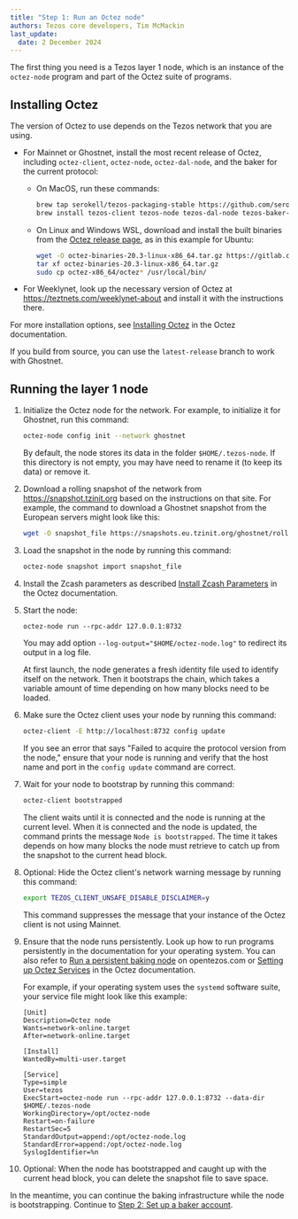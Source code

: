 ```yaml
---
title: "Step 1: Run an Octez node"
authors: Tezos core developers, Tim McMackin
last_update:
  date: 2 December 2024
---
```


The first thing you need is a Tezos layer 1 node, which is an instance of the `octez-node` program and part of the Octez suite of programs.

## Installing Octez

The version of Octez to use depends on the Tezos network that you are using.

- For Mainnet or Ghostnet, install the most recent release of Octez, including `octez-client`, `octez-node`, `octez-dal-node`, and the baker for the current protocol:

   - On MacOS, run these commands:

      ```bash
      brew tap serokell/tezos-packaging-stable https://github.com/serokell/tezos-packaging-stable.git
      brew install tezos-client tezos-node tezos-dal-node tezos-baker-PsParisC
      ```

   - On Linux and Windows WSL, download and install the built binaries from the [Octez release page](https://gitlab.com/tezos/tezos/-/releases), as in this example for Ubuntu:

      ```bash
      wget -O octez-binaries-20.3-linux-x86_64.tar.gz https://gitlab.com/tezos/tezos/-/package_files/150896058/download
      tar xf octez-binaries-20.3-linux-x86_64.tar.gz
      sudo cp octez-x86_64/octez* /usr/local/bin/
      ```

- For Weeklynet, look up the necessary version of Octez at https://teztnets.com/weeklynet-about and install it with the instructions there.

For more installation options, see [Installing Octez](https://tezos.gitlab.io/introduction/howtoget.html) in the Octez documentation.

If you build from source, you can use the `latest-release` branch to work with Ghostnet.

## Running the layer 1 node

1. Initialize the Octez node for the network.
For example, to initialize it for Ghostnet, run this command:

   ```bash
   octez-node config init --network ghostnet
   ```

   By default, the node stores its data in the folder `$HOME/.tezos-node`.
   If this directory is not empty, you may have need to rename it (to keep its data) or remove it.

1. Download a rolling snapshot of the network from https://snapshot.tzinit.org based on the instructions on that site.
For example, the command to download a Ghostnet snapshot from the European servers might look like this:

   ```bash
   wget -O snapshot_file https://snapshots.eu.tzinit.org/ghostnet/rolling
   ```

1. Load the snapshot in the node by running this command:

   ```bash
   octez-node snapshot import snapshot_file
   ```

1. Install the Zcash parameters as described [Install Zcash Parameters](https://tezos.gitlab.io/introduction/howtoget.html#setup-zcash-params) in the Octez documentation.

1. Start the node:

   ```
   octez-node run --rpc-addr 127.0.0.1:8732
   ```

   You may add option `--log-output="$HOME/octez-node.log"` to redirect its output in a log file.

   At first launch, the node generates a fresh identity file used to identify itself on the network.
   Then it bootstraps the chain, which takes a variable amount of time depending on how many blocks need to be loaded.

1. Make sure the Octez client uses your node by running this command:

   ```bash
   octez-client -E http://localhost:8732 config update
   ```

   If you see an error that says "Failed to acquire the protocol version from the node," ensure that your node is running and verify that the host name and port in the `config update` command are correct.

1. Wait for your node to bootstrap by running this command:

   ```bash
   octez-client bootstrapped
   ```

   The client waits until it is connected and the node is running at the current level.
   When it is connected and the node is updated, the command prints the message `Node is bootstrapped`.
   The time it takes depends on how many blocks the node must retrieve to catch up from the snapshot to the current head block.

1. Optional: Hide the Octez client's network warning message by running this command:

   ```bash
   export TEZOS_CLIENT_UNSAFE_DISABLE_DISCLAIMER=y
   ```

   This command suppresses the message that your instance of the Octez client is not using Mainnet.

1. Ensure that the node runs persistently.
Look up how to run programs persistently in the documentation for your operating system.
You can also refer to [Run a persistent baking node](https://opentezos.com/node-baking/baking/persistent-baker/) on opentezos.com or [Setting up Octez Services](https://tezos.gitlab.io/introduction/services.html) in the Octez documentation.

   For example, if your operating system uses the `systemd` software suite, your service file might look like this example:

   ```systemd
   [Unit]
   Description=Octez node
   Wants=network-online.target
   After=network-online.target

   [Install]
   WantedBy=multi-user.target

   [Service]
   Type=simple
   User=tezos
   ExecStart=octez-node run --rpc-addr 127.0.0.1:8732 --data-dir $HOME/.tezos-node
   WorkingDirectory=/opt/octez-node
   Restart=on-failure
   RestartSec=5
   StandardOutput=append:/opt/octez-node.log
   StandardError=append:/opt/octez-node.log
   SyslogIdentifier=%n
   ```

1. Optional: When the node has bootstrapped and caught up with the current head block, you can delete the snapshot file to save space.

In the meantime, you can continue the baking infrastructure while the node is bootstrapping.
Continue to [Step 2: Set up a baker account](/tutorials/join-dal-baker/prepare-account).
